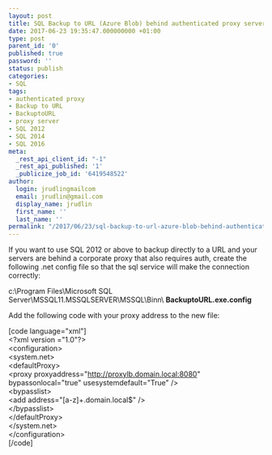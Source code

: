 ```yaml
---
layout: post
title: SQL Backup to URL (Azure Blob) behind authenticated proxy server
date: 2017-06-23 19:35:47.000000000 +01:00
type: post
parent_id: '0'
published: true
password: ''
status: publish
categories:
- SQL
tags:
- authenticated proxy
- Backup to URL
- BackuptoURL
- proxy server
- SQL 2012
- SQL 2014
- SQL 2016
meta:
  _rest_api_client_id: "-1"
  _rest_api_published: '1'
  _publicize_job_id: '6419548522'
author:
  login: jrudlingmailcom
  email: jrudlin@gmail.com
  display_name: jrudlin
  first_name: ''
  last_name: ''
permalink: "/2017/06/23/sql-backup-to-url-azure-blob-behind-authenticated-proxy-server/"
---
```

If you want to use SQL 2012 or above to backup directly to a URL and your servers are behind a corporate proxy that also requires auth, create the following .net config file so that the sql service will make the connection correctly:

c:\Program Files\Microsoft SQL Server\MSSQL11.MSSQLSERVER\MSSQL\Binn\ **BackuptoURL.exe.config**

Add the following code with your proxy address to the new file:

[code language="xml"]  
\<?xml version ="1.0"?\>  
\<configuration\>  
 \<system.net\>  
 \<defaultProxy\>  
 \<proxy proxyaddress="http://proxylb.domain.local:8080" bypassonlocal="true" usesystemdefault="True" /\>  
 \<bypasslist\>  
 \<add address="[a-z]+.domain.local$" /\>  
 \</bypasslist\>  
 \</defaultProxy\>  
 \</system.net\>  
\</configuration\>  
[/code]


